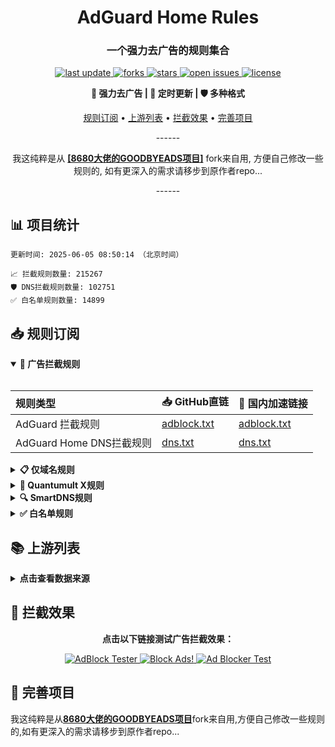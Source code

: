 <div align="center">
<h1 align="center">AdGuard Home Rules</h1>
<h3 align="center">一个强力去广告的规则集合</h3>

<p align="center">
  <a href="https://github.com/tom-kst/Adgh_Rules">
    <img src="https://img.shields.io/github/last-commit/tom-kst/Adgh_Rules?style=flat-square&color=blue" alt="last update" />
  </a>
  <a href="https://github.com/tom-kst/Adgh_Rules">
    <img src="https://img.shields.io/github/forks/tom-kst/Adgh_Rules?style=flat-square&color=brightgreen" alt="forks" />
  </a>
  <a href="https://github.com/tom-kst/Adgh_Rules">
    <img src="https://img.shields.io/github/stars/tom-kst/Adgh_Rules?style=flat-square&color=yellow" alt="stars" />
  </a>
  <a href="https://github.com/tom-kst/Adgh_Rules/issues/">
    <img src="https://img.shields.io/github/issues/tom-kst/Adgh_Rules?style=flat-square&color=red" alt="open issues" />
  </a>
  <a href="https://github.com/tom-kst/Adgh_Rules">
    <img src="https://img.shields.io/github/license/tom-kst/Adgh_Rules?style=flat-square&color=9cf" alt="license" />
  </a>
</p>

<p align="center">
  <b>🚫 强力去广告 | 🔄 定时更新 | 🛡️ 多种格式</b>
</p>

<p align="center">
  <a href="#-规则订阅">规则订阅</a> •
  <a href="#-上游列表">上游列表</a> •
  <a href="#-拦截效果">拦截效果</a> •
  <a href="#-完善项目">完善项目</a>
</p>
------
<p align="center">
  我这纯粹是从 <b><a href="https://github.com/8680/GOODBYEADS">[8680大佬的GOODBYEADS项目]</a></b> fork来自用, 方便自己修改一些规则的, 如有更深入的需求请移步到原作者repo...
  </p>
------

</div>

## 📊 项目统计

```
更新时间: 2025-06-05 08:50:14 （北京时间） 

📈 拦截规则数量: 215267 
🛡️ DNS拦截规则数量: 102751 
✅ 白名单规则数量: 14899 
```

## 📥 规则订阅

<details open>
<summary><b>🚫 广告拦截规则</b></summary>
<br>

| 规则类型 | 📥 GitHub直链 | 🚀 国内加速链接 |
| :---- | :---- | :---- |
| AdGuard 拦截规则 | [adblock.txt](https://raw.githubusercontent.com/tom-kst/Adgh_Rules/master/data/rules/adblock.txt) | [adblock.txt](https://ghfast.top/raw.githubusercontent.com/tom-kst/Adgh_Rules/master/data/rules/adblock.txt) |
| AdGuard Home DNS拦截规则 | [dns.txt](https://raw.githubusercontent.com/tom-kst/Adgh_Rules/master/data/rules/dns.txt) | [dns.txt](https://ghfast.top/raw.githubusercontent.com/tom-kst/Adgh_Rules/master/data/rules/dns.txt) |

</details>

<details>
<summary><b>📋 仅域名规则</b></summary>
<br>

| 规则类型 | 📥 GitHub直链 | 🚀 国内加速链接 |
| :---- | :---- | :---- |
| 黑名单域名列表 | [ad-domain.txt](https://raw.githubusercontent.com/tom-kst/Adgh_Rules/master/data/rules/ad-domain.txt) | [ad-domain.txt](https://ghfast.top/raw.githubusercontent.com/tom-kst/Adgh_Rules/master/data/rules/ad-domain.txt) |

</details>

<details>
<summary><b>📱 Quantumult X规则</b></summary>
<br>

| 规则类型 | 📥 GitHub直链 | 🚀 国内加速链接 |
| :---- | :---- | :---- |
| Quantumult X规则 | [qx.list](https://raw.githubusercontent.com/tom-kst/Adgh_Rules/master/data/rules/qx.list) | [qx.list](https://ghfast.top/raw.githubusercontent.com/tom-kst/Adgh_Rules/master/data/rules/qx.list) |

</details>

<details>
<summary><b>🔍 SmartDNS规则</b></summary>
<br>

| 规则类型 | 📥 GitHub直链 | 🚀 国内加速链接 |
| :---- | :---- | :---- |
| SmartDNS拦截规则 | [smartdns.conf](https://raw.githubusercontent.com/tom-kst/Adgh_Rules/master/data/rules/smartdns.conf) | [smartdns.conf](https://ghfast.top/raw.githubusercontent.com/tom-kst/Adgh_Rules/master/data/rules/smartdns.conf) |
| SmartDNS白名单 | [smartdns-whitelist.conf](https://raw.githubusercontent.com/tom-kst/Adgh_Rules/master/data/rules/smartdns-whitelist.conf) | [smartdns-whitelist.conf](https://ghfast.top/raw.githubusercontent.com/tom-kst/Adgh_Rules/master/data/rules/smartdns-whitelist.conf) |

</details>

<details>
<summary><b>✅ 白名单规则</b></summary>
<br>

| 规则类型 | 📥 GitHub直链 | 🚀 国内加速链接 |
| :---- | :---- | :---- |
| 白名单规则 | [allow.txt](https://raw.githubusercontent.com/tom-kst/Adgh_Rules/master/data/rules/allow.txt) | [allow.txt](https://ghfast.top/raw.githubusercontent.com/tom-kst/Adgh_Rules/master/data/rules/allow.txt) |
</details>

## 📚 上游列表

<details>
<summary><b>点击查看数据来源</b></summary>
<br>

- [AdGuard规则](https://github.com/AdguardTeam/AdguardFilters)
- [Tv规则](https://perflyst.github.io/PiHoleBlocklist/SmartTV-AGH.txt)
- [EasyPrivacy规则](https://easylist.to/)
- [乘风视频过滤规则](https://raw.githubusercontent.com/xinggsf/Adblock-Plus-Rule/master/mv.txt)
- [去APP下载提示规则](https://raw.githubusercontent.com/Noyllopa/NoAppDownload/master/NoAppDownload.txt)
- [oisd规则](https://small.oisd.nl/)
- [AWAvenue 秋风广告规则](https://raw.githubusercontent.com/TG-Twilight/AWAvenue-Ads-Rule/main/AWAvenue-Ads-Rule.txt)
- [CJX's Annoyance List](https://raw.githubusercontent.com/cjx82630/cjxlist/master/cjx-annoyance.txt)
- [补充规则](https://github.com/tom-kst/Adgh_Rules)

</details>

## 🚫 拦截效果

<div align="center">
  <p><b>点击以下链接测试广告拦截效果：</b></p>
  
  <a href="https://adblock-tester.com">
    <img src="https://img.shields.io/badge/AdBlock%20Tester-测试链接-blue?style=for-the-badge" alt="AdBlock Tester"/>
  </a>
  
  <a href="https://blockads.fivefilters.org/">
    <img src="https://img.shields.io/badge/Block%20Ads!-测试链接-green?style=for-the-badge" alt="Block Ads!"/>
  </a>
  
  <a href="https://adblock.turtlecute.org/">
    <img src="https://img.shields.io/badge/Ad%20Blocker%20Test-测试链接-orange?style=for-the-badge" alt="Ad Blocker Test"/>
  </a>
</div>

## 💬 完善项目

我这纯粹是从<b>[8680大佬的GOODBYEADS项目](https://github.com/8680/GOODBYEADS)</b>fork来自用,方便自己修改一些规则的,如有更深入的需求请移步到原作者repo...

